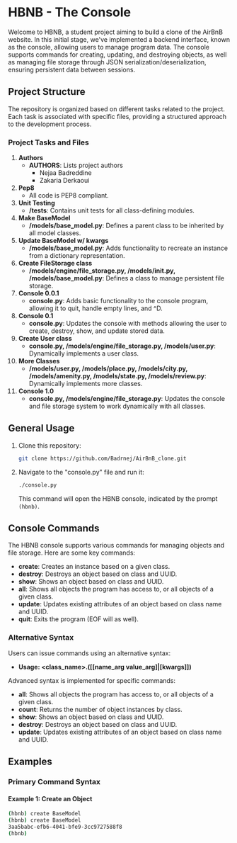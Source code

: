 # HBNB - The Console

Welcome to HBNB, a student project aiming to build a clone of the AirBnB website. In this initial stage, we've implemented a backend interface, known as the console, allowing users to manage program data. The console supports commands for creating, updating, and destroying objects, as well as managing file storage through JSON serialization/deserialization, ensuring persistent data between sessions.

## Project Structure

The repository is organized based on different tasks related to the project. Each task is associated with specific files, providing a structured approach to the development process.

### Project Tasks and Files
1. **Authors**
    - **AUTHORS**: Lists project authors
        - Nejaa Badreddine
        - Zakaria Derkaoui
2. **Pep8**
    - All code is PEP8 compliant.
3. **Unit Testing**
    - **/tests**: Contains unit tests for all class-defining modules.
4. **Make BaseModel**
    - **/models/base_model.py**: Defines a parent class to be inherited by all model classes.
5. **Update BaseModel w/ kwargs**
    - **/models/base_model.py**: Adds functionality to recreate an instance from a dictionary representation.
6. **Create FileStorage class**
    - **/models/engine/file_storage.py, /models/__init__.py, /models/base_model.py**: Defines a class to manage persistent file storage.
7. **Console 0.0.1**
    - **console.py**: Adds basic functionality to the console program, allowing it to quit, handle empty lines, and ^D.
8. **Console 0.1**
    - **console.py**: Updates the console with methods allowing the user to create, destroy, show, and update stored data.
9. **Create User class**
    - **console.py, /models/engine/file_storage.py, /models/user.py**: Dynamically implements a user class.
10. **More Classes**
    - **/models/user.py, /models/place.py, /models/city.py, /models/amenity.py, /models/state.py, /models/review.py**: Dynamically implements more classes.
11. **Console 1.0**
    - **console.py, /models/engine/file_storage.py**: Updates the console and file storage system to work dynamically with all classes.

## General Usage

1. Clone this repository:

    ```bash
    git clone https://github.com/Badrnej/AirBnB_clone.git
    ```

2. Navigate to the "console.py" file and run it:

    ```bash
    ./console.py
    ```

    This command will open the HBNB console, indicated by the prompt `(hbnb)`.

## Console Commands

The HBNB console supports various commands for managing objects and file storage. Here are some key commands:

- **create**: Creates an instance based on a given class.
- **destroy**: Destroys an object based on class and UUID.
- **show**: Shows an object based on class and UUID.
- **all**: Shows all objects the program has access to, or all objects of a given class.
- **update**: Updates existing attributes of an object based on class name and UUID.
- **quit**: Exits the program (EOF will as well).

### Alternative Syntax

Users can issue commands using an alternative syntax:

- **Usage: <class_name>.<command>([<id>[name_arg value_arg]|[kwargs]])**

Advanced syntax is implemented for specific commands:

- **all**: Shows all objects the program has access to, or all objects of a given class.
- **count**: Returns the number of object instances by class.
- **show**: Shows an object based on class and UUID.
- **destroy**: Destroys an object based on class and UUID.
- **update**: Updates existing attributes of an object based on class name and UUID.

## Examples

### Primary Command Syntax

#### Example 1: Create an Object
```bash
(hbnb) create BaseModel
(hbnb) create BaseModel
3aa5babc-efb6-4041-bfe9-3cc9727588f8
(hbnb)
